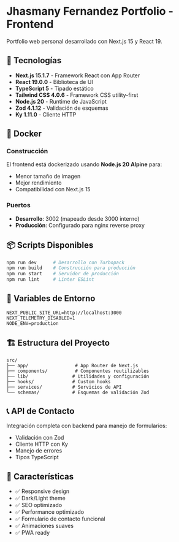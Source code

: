 # Jhasmany Fernandez Portfolio - Frontend

Portfolio web personal desarrollado con Next.js 15 y React 19.

## 🚀 Tecnologías

- **Next.js 15.1.7** - Framework React con App Router
- **React 19.0.0** - Biblioteca de UI
- **TypeScript 5** - Tipado estático
- **Tailwind CSS 4.0.6** - Framework CSS utility-first
- **Node.js 20** - Runtime de JavaScript
- **Zod 4.1.12** - Validación de esquemas
- **Ky 1.11.0** - Cliente HTTP

## 🐳 Docker

### Construcción
El frontend está dockerizado usando **Node.js 20 Alpine** para:
- Menor tamaño de imagen
- Mejor rendimiento
- Compatibilidad con Next.js 15

### Puertos
- **Desarrollo**: 3002 (mapeado desde 3000 interno)
- **Producción**: Configurado para nginx reverse proxy

## 📦 Scripts Disponibles

```bash
npm run dev      # Desarrollo con Turbopack
npm run build    # Construcción para producción
npm run start    # Servidor de producción
npm run lint     # Linter ESLint
```

## 🔧 Variables de Entorno

```env
NEXT_PUBLIC_SITE_URL=http://localhost:3000
NEXT_TELEMETRY_DISABLED=1
NODE_ENV=production
```

## 🏗️ Estructura del Proyecto

```
src/
├── app/                 # App Router de Next.js
├── components/          # Componentes reutilizables
├── lib/                # Utilidades y configuración
├── hooks/              # Custom hooks
├── services/           # Servicios de API
└── schemas/            # Esquemas de validación Zod
```

## 📞 API de Contacto

Integración completa con backend para manejo de formularios:
- Validación con Zod
- Cliente HTTP con Ky
- Manejo de errores
- Tipos TypeScript

## 🎨 Características

- ✅ Responsive design
- ✅ Dark/Light theme
- ✅ SEO optimizado
- ✅ Performance optimizado
- ✅ Formulario de contacto funcional
- ✅ Animaciones suaves
- ✅ PWA ready
